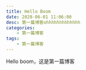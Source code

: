 ```yaml
---
title: Hello Boom
date: 2020-06-01 11:06:00
desc: 第一篇博客ohhhhhhhhhhhhh
categories: 
	- 第一篇博客
tags: 
    - 第一篇博客
---
```


Hello boom，这是第一篇博客